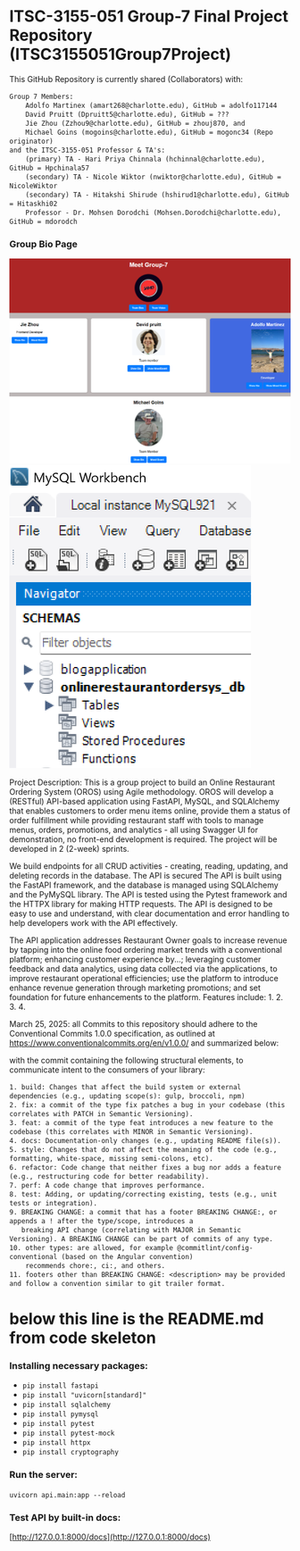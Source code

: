 # ITSC-3155-051 Group-7 Final Project Repository (ITSC3155051Group7Project)

This GitHub Repository is currently shared (Collaborators) with:

	Group 7 Members:
		Adolfo Martinex (amart268@charlotte.edu), GitHub = adolfo117144
		David Pruitt (Dpruitt5@charlotte.edu), GitHub = ???
		Jie Zhou (Zzhou9@charlotte.edu), GitHub = zhouj870, and
		Michael Goins (mogoins@charlotte.edu), GitHub = mogonc34 (Repo originator)
	and the ITSC-3155-051 Professor & TA's:
		(primary) TA - Hari Priya Chinnala (hchinnal@charlotte.edu), GitHub = Hpchinala57
		(secondary) TA - Nicole Wiktor (nwiktor@charlotte.edu), GitHub = NicoleWiktor
		(secondary) TA - Hitakshi Shirude (hshirud1@charlotte.edu), GitHub = Hitaskhi02
		Professor - Dr. Mohsen Dorodchi (Mohsen.Dorodchi@charlotte.edu), GitHub = mdorodch

### Group Bio Page
[![Group Bios](api/images/Group_bio_page.png)](https://github.com/mogonc34/ITSC3155051Group7Project)
[![Group7 OROS Docs](api/images/MySQL_db_structure.png)](https://github.com/mogonc34/ITSC3155051Group7Project)

Project Description:
This is a group project to build an Online Restaurant Ordering System (OROS) using Agile methodology.  OROS will develop a (RESTful)
API-based application using FastAPI, MySQL, and SQLAlchemy that enables customers to order menu items online, provide them a status
of order fulfillment while providing restaurant staff with tools to manage menus, orders, promotions, and analytics - all using
Swagger UI for demonstration, no front-end development is required.  The project will be developed in 2 (2-week) sprints.

We build endpoints for all CRUD activities - creating, reading, updating, and deleting records in the database. The API is secured
The API is built using the FastAPI framework, and the database is managed using SQLAlchemy and the PyMySQL library. The API
is tested using the Pytest framework and the HTTPX library for making HTTP requests. The API is designed to be easy to use and understand,
with clear documentation and error handling to help developers work with the API effectively.

The API application addresses Restaurant Owner goals to increase revenue by tapping into the online food ordering market trends with a
conventional platform; enhancing customer experience by...; leveraging customer feedback and data analytics, using data collected via the applications,
to improve restaurant operational efficiencies; use the platform to introduce enhance revenue generation through marketing promotions; and set
foundation for future enhancements to the platform.
Features include:
	1. 
	2.
	3.
	4.

March 25, 2025: all Commits to this repository should adhere to the Conventional Commits 1.0.0 specification,
as outlined at https://www.conventionalcommits.org/en/v1.0.0/ and summarized below:

with the commit containing the following structural elements, to communicate intent to the consumers of your library:

	1. build: Changes that affect the build system or external dependencies (e.g., updating scope(s): gulp, broccoli, npm)
	2. fix: a commit of the type fix patches a bug in your codebase (this correlates with PATCH in Semantic Versioning).
	3. feat: a commit of the type feat introduces a new feature to the codebase (this correlates with MINOR in Semantic Versioning).
	4. docs: Documentation-only changes (e.g., updating README file(s)).
	5. style: Changes that do not affect the meaning of the code (e.g., formatting, white-space, missing semi-colons, etc).
	6. refactor: Code change that neither fixes a bug nor adds a feature (e.g., restructuring code for better readability).
	7. perf: A code change that improves performance.
	8. test: Adding, or updating/correcting existing, tests (e.g., unit tests or integration).
	9. BREAKING CHANGE: a commit that has a footer BREAKING CHANGE:, or appends a ! after the type/scope, introduces a 
	   breaking API change (correlating with MAJOR in Semantic Versioning). A BREAKING CHANGE can be part of commits of any type.
	10. other types: are allowed, for example @commitlint/config-conventional (based on the Angular convention)
		recommends chore:, ci:, and others.
	11. footers other than BREAKING CHANGE: <description> may be provided and follow a convention similar to git trailer format.


# below this line is the README.md from code skeleton

### Installing necessary packages:  
* `pip install fastapi`
* `pip install "uvicorn[standard]"`  
* `pip install sqlalchemy`  
* `pip install pymysql`
* `pip install pytest`
* `pip install pytest-mock`
* `pip install httpx`
* `pip install cryptography`
### Run the server:
`uvicorn api.main:app --reload`
### Test API by built-in docs:
[http://127.0.0.1:8000/docs](http://127.0.0.1:8000/docs)
